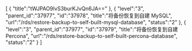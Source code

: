 [
	{
		"title":"tWJPAO9lvS3burKJvQn6JA=="
	},
	{
		"level":"3",
		"parent_id":"37977",
		"id":"37978",
		"title":"将备份恢复到自建 MySQL",
		"url":"/rds/restore-backup-to-self-built-mysql-database",
		"status":"2"
	},
	{
		"level":"3",
		"parent_id":"37977",
		"id":"37979",
		"title":"将备份恢复到自建 Percona",
		"url":"/rds/restore-backup-to-self-built-percona-database",
		"status":"2"
	}
]
